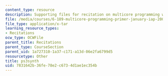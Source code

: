 ```yaml
---
content_type: resource
description: Supporting files for recitation on multicore programming with Cell.
file: /media/courses/6-189-multicore-programming-primer-january-iap-2007/7831642b36fe78e2c6734d1ae1ec354b_ps3synth.tar
file_type: application/x-tar
learning_resource_types:
- Recitations
ocw_type: OCWFile
parent_title: Recitations
parent_type: CourseSection
parent_uid: 1a727310-1a37-c171-a13d-06e2fa6799d5
resourcetype: Other
title: ps3synth
uid: 7831642b-36fe-78e2-c673-4d1ae1ec354b
---
```

